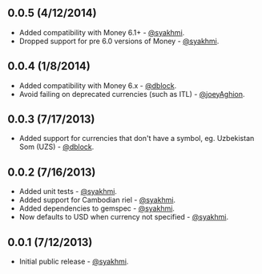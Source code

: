 0.0.5 (4/12/2014)
------------
* Added compatibility with Money 6.1+ - [@syakhmi](https://github.com/syakhmi).
* Dropped support for pre 6.0 versions of Money - [@syakhmi](https://github.com/syakhmi).

0.0.4 (1/8/2014)
------------
* Added compatibility with Money 6.x - [@dblock](https://github.com/dblock).
* Avoid failing on deprecated currencies (such as ITL) - [@joeyAghion](https://github.com/joeyAghion).

0.0.3 (7/17/2013)
------------
* Added support for currencies that don't have a symbol, eg. Uzbekistan Som (UZS) - [@dblock](https://github.com/dblock).

0.0.2 (7/16/2013)
-----------------
* Added unit tests - [@syakhmi](https://github.com/syakhmi).
* Added support for Cambodian riel - [@syakhmi](https://github.com/syakhmi).
* Added dependencies to gemspec - [@syakhmi](https://github.com/syakhmi).
* Now defaults to USD when currency not specified - [@syakhmi](https://github.com/syakhmi).

0.0.1 (7/12/2013)
----------------
* Initial public release - [@syakhmi](https://github.com/syakhmi).
